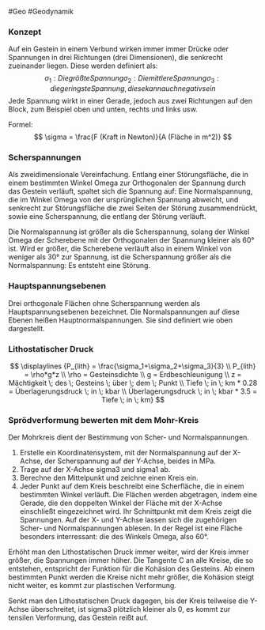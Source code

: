 #Geo #Geodynamik 

### Konzept

Auf ein Gestein in einem Verbund wirken immer immer Drücke oder Spannungen in drei Richtungen (drei Dimensionen), die senkrecht zueinander liegen. Diese werden definiert als:
$$ 
\sigma_1: Die größte Spannung
\sigma_2: Die mittlere Spannung
\sigma_3: die geringste Spannung, diese kann auch negativ sein
$$
Jede Spannung wirkt in einer Gerade, jedoch aus zwei Richtungen auf den Block, zum Beispiel oben und unten, rechts und links usw.

Formel:
$$
\sigma = \frac{F (Kraft in Newton)}{A (Fläche in m^2)}
$$

### Scherspannungen

Als zweidimensionale Vereinfachung.
Entlang einer Störungsfläche, die in einem bestimmten Winkel Omega zur Orthogonalen der Spannung durch das Gestein verläuft, spaltet sich die Spannung auf: Eine Normalspannung, die im Winkel Omega von der ursprünglichen Spannung abweicht, und senkrecht zur Störungsfläche die zwei Seiten der Störung zusammendrückt, sowie eine Scherspannung, die entlang der Störung verläuft. 

Die Normalspannung ist größer als die Scherspannung, solang der Winkel Omega der Scherebene mit der Orthogonalen der Spannung kleiner als 60° ist. Wird er größer, die Scherebene verläuft also in einem Winkel von weniger als 30° zur Spannung, ist die Scherspannung größer als die Normalspannung: Es entsteht eine Störung.

### Hauptspannungsebenen

Drei orthogonale Flächen ohne Scherspannung werden als Hauptspannungsebenen bezeichnet. Die Normalspannungen auf diese Ebenen heißen Hauptnormalspannungen. Sie sind definiert wie oben dargestellt.

### Lithostatischer Druck

$$
\displaylines {P_{lith} = \frac{\sigma_1+\sigma_2+\sigma_3}{3} \\
P_{lith} = \rho*g*z \\
\rho = Gesteinsdichte \\
g = Erdbeschleunigung \\
z = Mächtigkeit \; des \; Gesteins \; über \; dem \; Punkt \\
Tiefe \; in \; km * 0.28 = Überlagerungsdruck \; in \; kbar \\
Überlagerungsdruck \; in \; kbar * 3.5 = Tiefe \; in \; km}
$$

### Sprödverformung bewerten mit dem Mohr-Kreis

Der Mohrkreis dient der Bestimmung von Scher- und Normalspannungen. 

1. Erstelle ein Koordinatensystem, mit der Normalspannung auf der X-Achse, der Scherspannung auf der Y-Achse, beides in MPa.
2. Trage auf der X-Achse sigma3 und sigma1 ab.
3. Berechne den Mittelpunkt und zeichne einen Kreis ein. 
4. Jeder Punkt auf dem Kreis beschreibt eine Scherfläche, die in einem bestimmten Winkel verläuft. Die Flächen werden abgetragen, indem eine Gerade, die den doppelten Winkel der Fläche mit der X-Achse einschließt eingezeichnet wird. Ihr Schnittpunkt mit dem Kreis zeigt die Spannungen. Auf der X- und Y-Achse lassen sich die zugehörigen Scher- und Normalspannungen ablesen. In der Regel ist eine Fläche besonders interressant: die des Winkels Omega, also 60°.

Erhöht man den Lithostatischen Druck immer weiter, wird der Kreis immer größer, die Spannungen immer höher. Die Tangente C an alle Kreise, die so entstehen, entspricht der Funktion für die Kohäsion des Gesteins. Ab einem bestimmten Punkt werden die Kreise nicht mehr größer, die Kohäsion steigt nicht weiter, es kommt zur plastischen Verformung.

Senkt man den Lithostatischen Druck dagegen, bis der Kreis teilweise die Y-Achse überschreitet, ist sigma3 plötzlich kleiner als 0, es kommt zur tensilen Verformung, das Gestein reißt auf.


